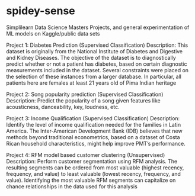# spidey-sense
Simplilearn Data Science Masters Projects, and general experimentation of ML models on Kaggle/public data sets

Project 1: Diabetes Prediction (Supervised Classification)
Description: This dataset is originally from the National Institute of Diabetes and Digestive and Kidney Diseases. 
The objective of the dataset is to diagnostically predict whether or not a patient has diabetes, based on certain diagnostic measurements included in the dataset. 
Several constraints were placed on the selection of these instances from a larger database. In particular, all patients here are females at least 21 years old of 
Pima Indian heritage

Project 2: Song popularity prediction (Supervised Classification)
Description: Predict the popularity of a song given features like acousticness, danceability, key, loudness, etc.

Project 3: Income Qualification (Supervised Classification)
Description: Identify the level of income qualification needed for the families in Latin America. The Inter-American Development Bank (IDB) believes that 
new methods beyond traditional econometrics, based on a dataset of Costa Rican household characteristics, might help improve PMT’s performance.

Project 4: RFM model based customer clustering (Unsupervised)
Description: Perform customer segmentation using RFM analysis. The resulting segments can be ordered from most valuable (highest recency, frequency, and value) 
to least valuable (lowest recency, frequency, and value). Identifying the most valuable RFM segments can capitalize on chance relationships in the data used for this analysis
